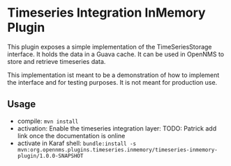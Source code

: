 # Timeseries Integration InMemory Plugin

This plugin exposes a simple implementation of the TimeSeriesStorage interface.
It holds the data in a Guava cache.
It can be used in OpenNMS to store and retrieve timeseries data.

This implementation ist meant to be a demonstration of how to implement the interface and for testing purposes.
It is not meant for production use.

## Usage
* compile: ``mvn install``
* activation: Enable the timeseries integration layer: TODO: Patrick add link once the documentation is online
* activate in Karaf shell: ``bundle:install -s mvn:org.opennms.plugins.timeseries.inmemory/timeseries-inmemory-plugin/1.0.0-SNAPSHOT``



